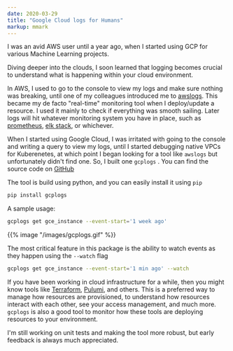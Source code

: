 ```yaml
---
date: 2020-03-29
title: "Google Cloud logs for Humans"
markup: mmark
---
```


I was an avid AWS user until a year ago, when I started using GCP for various Machine Learning projects.

Diving deeper into the clouds, I soon learned that logging becomes crucial to understand what is happening within your cloud environment.

In AWS, I used to go to the console to view my logs and make sure nothing was breaking, until one of my colleagues introduced me to [awslogs](https://github.com/jorgebastida/awslogs). This became my de facto "real-time" monitoring tool when I deploy/update a resource. I used it mainly to check if everything was smooth sailing. Later logs will hit whatever monitoring system you have in place, such as [prometheus](https://prometheus.io/), [elk stack](https://www.elastic.co/what-is/elk-stack), or whichever.

When I started using Google Cloud, I was irritated with going to the console and writing a query to view my logs, until I started debugging native VPCs for Kuberenetes, at which point I began looking for a tool like `awslogs` but unfortunately didn't find one. So, I built one `gcplogs` . You can find the source code on [GitHub](https://github.com/zeyaddeeb/gcplogs)

The tool is build using python, and you can easily install it using `pip` 

``` bash
pip install gcplogs
```

A sample usage:

``` bash
gcplogs get gce_instance --event-start='1 week ago'
```

{{% image "/images/gcplogs.gif" %}}

The most critical feature in this package is the ability to watch events as they happen using the `--watch` flag

``` bash
gcplogs get gce_instance --event-start='1 min ago' --watch
```

If you have been working in cloud infrastructure for a while, then you might know tools like [Terraform](https://www.terraform.io/), [Pulumi](https://www.pulumi.com/), and others. This is a preferred way to manage how resources are provisioned, to understand how resources interact with each other, see your access management, and much more. `gcplogs` is also a good tool to monitor how these tools are deploying resources to your environment.

I'm still working on unit tests and making the tool more robust, but early feedback is always much appreciated.

